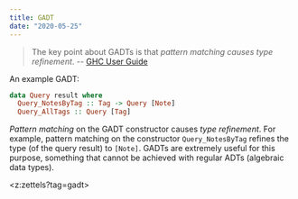 ```yaml
---
title: GADT
date: "2020-05-25"
---
```


> The key point about GADTs is that *pattern matching causes type refinement*. -- [GHC User Guide](https://downloads.haskell.org/~ghc/latest/docs/html/users_guide/glasgow_exts.html#generalised-algebraic-data-types-gadts)

An example GADT:

```haskell
data Query result where 
  Query_NotesByTag :: Tag -> Query [Note]
  Query_AllTags :: Query [Tag]
```

*Pattern matching* on the GADT constructor causes *type refinement*. For example, pattern matching on the constructor `Query_NotesByTag` refines the type (of the query result) to `[Note]`. GADTs are extremely useful for this purpose, something that cannot be achieved with regular ADTs (algebraic data types).

<z:zettels?tag=gadt>
